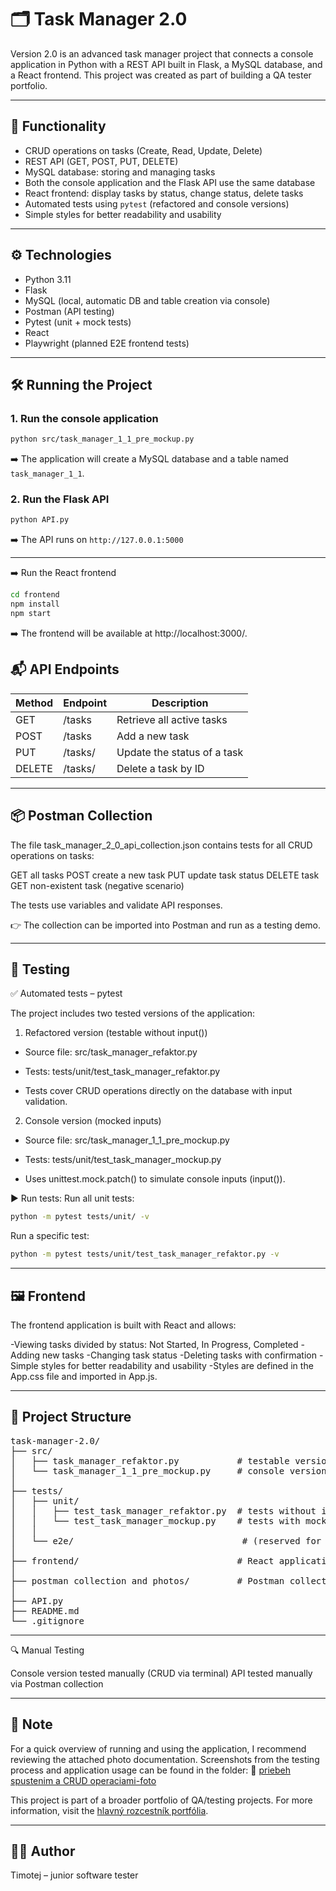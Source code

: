 # 🗂 Task Manager 2.0

Version 2.0 is an advanced task manager project that connects a console application in Python with a REST API built in Flask, a MySQL database, and a React frontend. This project was created as part of building a QA tester portfolio.

---

## 🚀 Functionality

- CRUD operations on tasks (Create, Read, Update, Delete)
- REST API (GET, POST, PUT, DELETE)
- MySQL database: storing and managing tasks
- Both the console application and the Flask API use the same database
- React frontend: display tasks by status, change status, delete tasks
- Automated tests using `pytest` (refactored and console versions)
- Simple styles for better readability and usability

---

## ⚙️ Technologies

- Python 3.11
- Flask
- MySQL (local, automatic DB and table creation via console)
- Postman (API testing)
- Pytest (unit + mock tests)
- React
- Playwright (planned E2E frontend tests)

---

## 🛠️ Running the Project

### 1. Run the console application

```bash
python src/task_manager_1_1_pre_mockup.py
```

➡️ The application will create a MySQL database and a table named `task_manager_1_1`.

### 2. Run the Flask API

```bash
python API.py
```

➡️ The API runs on `http://127.0.0.1:5000`

---

➡️ Run the React frontend

```bash
cd frontend
npm install
npm start
```

➡️ The frontend will be available at http://localhost:3000/.

## 📬 API Endpoints

| Method | Endpoint       | 	Description                 |
|--------|----------------|-------------------------------|
| GET    | /tasks         | Retrieve all active tasks   |
| POST   | /tasks         | 	Add a new task             |   
| PUT    | /tasks/<id>    | Update the status of a task        |
| DELETE | /tasks/<id>    | Delete a task by ID       |

---

## 📦 Postman Collection

The file task_manager_2_0_api_collection.json contains tests for all CRUD operations on tasks:

GET all tasks
POST create a new task
PUT update task status
DELETE task
GET non-existent task (negative scenario)

The tests use variables and validate API responses.

👉 The collection can be imported into Postman and run as a testing demo.

---

## 🧪 Testing
✅ Automated tests – pytest 

The project includes two tested versions of the application:

1. Refactored version (testable without input())
- Source file: src/task_manager_refaktor.py

- Tests: tests/unit/test_task_manager_refaktor.py

- Tests cover CRUD operations directly on the database with input validation.

2. Console version (mocked inputs)
- Source file: src/task_manager_1_1_pre_mockup.py

- Tests: tests/unit/test_task_manager_mockup.py

- Uses unittest.mock.patch() to simulate console inputs (input()).

▶️ Run tests:
Run all unit tests:
```bash
python -m pytest tests/unit/ -v
```

Run a specific test:
```bash
python -m pytest tests/unit/test_task_manager_refaktor.py -v
```
---

## 🖼️ Frontend
The frontend application is built with React and allows:

-Viewing tasks divided by status: Not Started, In Progress, Completed
-Adding new tasks
-Changing task status
-Deleting tasks with confirmation
-Simple styles for better readability and usability
-Styles are defined in the App.css file and imported in App.js.

---

## 📁 Project Structure

<pre>
task-manager-2.0/
├── src/
│   ├── task_manager_refaktor.py           # testable version
│   └── task_manager_1_1_pre_mockup.py     # console version with input()
│
├── tests/
│   ├── unit/
│   │   ├── test_task_manager_refaktor.py  # tests without input()
│   │   └── test_task_manager_mockup.py    # tests with mocked input()
│   │
│   └── e2e/                                # (reserved for Playwright tests in TM 2.1)
│
├── frontend/                              # React application
│
├── postman collection and photos/         # Postman collection + test screenshots
│
├── API.py
├── README.md
└── .gitignore
</pre>

---

🔍 Manual Testing

Console version tested manually (CRUD via terminal)
API tested manually via Postman collection

---

## 📌 Note
For a quick overview of running and using the application, I recommend reviewing the attached photo documentation.
Screenshots from the testing process and application usage can be found in the folder:
📁 [priebeh spustenim a CRUD operaciami-foto](https://github.com/Timotej365/TASK_MANAGER-2.0/tree/main/priebeh%20spustenim%20a%20CRUD%20operaciami-foto)

This project is part of a broader portfolio of QA/testing projects.
For more information, visit the [hlavný rozcestník portfólia](https://github.com/Timotej365/TESTER-PORTFOLIO-ROZCESTNIK).

---

## 👨‍💻 Author

Timotej – junior software tester
